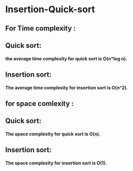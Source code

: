 # Insertion-Quick-sort
## For Time complexity :
## Quick sort:
#### the average time complexity for quick sort is O(n*log n).
## Insertion sort:
#### The average time complexity for insertion sort is O(n^2).
## for space comlexity :
## Quick sort:
#### The space complexity for quick sort is O(n).
## Insertion sort:
#### The space complexity for insertion sort is O(1).
